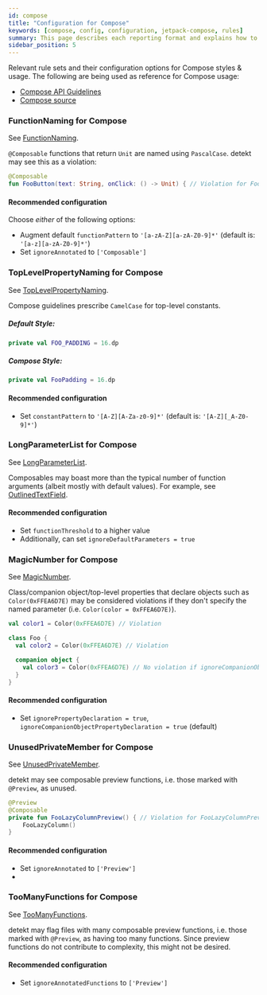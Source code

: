 ```yaml
---
id: compose
title: "Configuration for Compose"
keywords: [compose, config, configuration, jetpack-compose, rules]
summary: This page describes each reporting format and explains how to leverage them.
sidebar_position: 5
---
```


Relevant rule sets and their configuration options for Compose styles & usage. The following are being used as reference for Compose usage:
- [Compose API Guidelines](https://github.com/androidx/androidx/blob/androidx-main/compose/docs/compose-api-guidelines.md)
- [Compose source](https://cs.android.com/androidx/platform/frameworks/support/+/androidx-main:compose)

### FunctionNaming for Compose

See [FunctionNaming](/docs/rules/naming#functionnaming).

`@Composable` functions that return `Unit` are named using `PascalCase`. detekt may see this as a violation:

```kotlin
@Composable
fun FooButton(text: String, onClick: () -> Unit) { // Violation for FooButton()
```

#### Recommended configuration
Choose _either_ of the following options:

* Augment default `functionPattern` to `'[a-zA-Z][a-zA-Z0-9]*'` (default is: `'[a-z][a-zA-Z0-9]*'`)
* Set `ignoreAnnotated` to `['Composable']`

### TopLevelPropertyNaming for Compose

See [TopLevelPropertyNaming](/docs/rules/naming#toplevelpropertynaming).

Compose guidelines prescribe `CamelCase` for top-level constants.

##### Default Style:

```kotlin
private val FOO_PADDING = 16.dp
```

##### Compose Style:

```kotlin
private val FooPadding = 16.dp
```

#### Recommended configuration

* Set `constantPattern` to `'[A-Z][A-Za-z0-9]*'` (default is: `'[A-Z][_A-Z0-9]*'`)


### LongParameterList for Compose

See [LongParameterList](/docs/rules/complexity#longparameterlist).

Composables may boast more than the typical number of function arguments (albeit mostly with default values). For example, see [OutlinedTextField](https://cs.android.com/androidx/platform/frameworks/support/+/androidx-main:compose/material/material/src/commonMain/kotlin/androidx/compose/material/OutlinedTextField.kt;l=133?q=OutlinedTextFieldLayout&ss=androidx%2Fplatform%2Fframeworks%2Fsupport:compose%2F).

#### Recommended configuration

* Set `functionThreshold` to a higher value
* Additionally, can set `ignoreDefaultParameters = true`

### MagicNumber for Compose

See [MagicNumber](/docs/rules/style#magicnumber).

Class/companion object/top-level properties that declare objects such as `Color(0xFFEA6D7E)` may be considered violations if they don't specify the named parameter (i.e. `Color(color = 0xFFEA6D7E)`).

``` kotlin
val color1 = Color(0xFFEA6D7E) // Violation

class Foo {
  val color2 = Color(0xFFEA6D7E) // Violation

  companion object {
    val color3 = Color(0xFFEA6D7E) // No violation if ignoreCompanionObjectPropertyDeclaration = true by default
  }
}
```

#### Recommended configuration

* Set `ignorePropertyDeclaration = true`, `ignoreCompanionObjectPropertyDeclaration = true` (default)

### UnusedPrivateMember for Compose

See [UnusedPrivateMember](/docs/rules/style#unusedprivatemember).

detekt may see composable preview functions, i.e. those marked with `@Preview`, as unused.

``` kotlin
@Preview
@Composable
private fun FooLazyColumnPreview() { // Violation for FooLazyColumnPreview()
    FooLazyColumn()
}
```

#### Recommended configuration

* Set `ignoreAnnotated` to `['Preview']`
* 
### TooManyFunctions for Compose

See [TooManyFunctions](/docs/rules/complexity/#toomanyfunctions).

detekt may flag files with many composable preview functions, i.e. those marked with `@Preview`, 
as having too many functions. Since preview functions do not contribute to complexity, this might not be
desired.

#### Recommended configuration

* Set `ignoreAnnotatedFunctions` to `['Preview']`
